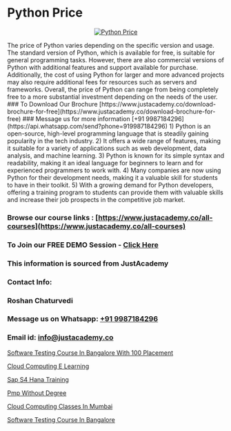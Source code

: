 # Python Price

<p align="center">
  <a href="https://justacademy.co/course-detail/python-training">
    <img src="https://justacademy.co/storage2/course_image/1709713400_course_image.webp" alt="Python Price">
  </a>
</p>
The price of Python varies depending on the specific version and usage. The standard version of Python, which is available for free, is suitable for general programming tasks. However, there are also commercial versions of Python with additional features and support available for purchase. Additionally, the cost of using Python for larger and more advanced projects may also require additional fees for resources such as servers and frameworks. Overall, the price of Python can range from being completely free to a more substantial investment depending on the needs of the user.
### To Download Our Brochure [https://www.justacademy.co/download-brochure-for-free](https://www.justacademy.co/download-brochure-for-free)
### Message us for more information [+91 9987184296](https://api.whatsapp.com/send?phone=919987184296)
1) Python is an open-source, high-level programming language that is steadily gaining popularity in the tech industry. 
2) It offers a wide range of features, making it suitable for a variety of applications such as web development, data analysis, and machine learning. 
3) Python is known for its simple syntax and readability, making it an ideal language for beginners to learn and for experienced programmers to work with. 
4) Many companies are now using Python for their development needs, making it a valuable skill for students to have in their toolkit. 
5) With a growing demand for Python developers, offering a training program to students can provide them with valuable skills and increase their job prospects in the competitive job market.

### Browse our course links : [https://www.justacademy.co/all-courses](https://www.justacademy.co/all-courses) 
### To Join our FREE DEMO Session - [Click Here](https://www.justacademy.co/register-for-course-demo)


### This information is sourced from JustAcademy
### Contact Info:
### Roshan Chaturvedi
### Message us on Whatsapp: [+91 9987184296](https://api.whatsapp.com/send?phone=919987184296)
### Email id: [info@justacademy.co](mailto:info@justacademy.co)
                
[Software Testing Course In Bangalore With 100 Placement](https://www.linkedin.com/pulse/software-testing-course-bangalore-100-placement-justacademy-pune-pomwc?trackingId=Sy3gSuZlTkpT0qZDMleH2g%3D%3D&lipi=urn%3Ali%3Apage%3Ad_flagship3_company_admin%3BlnT71xOrSKqY%2FaAG0BEpww%3D%3D)

[Cloud Computing E Learning](https://www.linkedin.com/pulse/cloud-computing-e-learning-justacademy-hyderabad-pwfcc?trackingId=EXhWU%2F0Fz6oSU159nxrDCQ%3D%3D&lipi=urn%3Ali%3Apage%3Ad_flagship3_company_admin%3BGwbGgk3HRUy%2BuyASxv15%2BQ%3D%3D)

[Sap S4 Hana Training](https://medium.com/@surajvaishnav5015/sap-s4-hana-training-cb4e66453890)

[Pmp Without Degree](https://medium.com/@abhidnya.1068/pmp-without-degree-ab77584c3fe0)

[Cloud Computing Classes In Mumbai](https://justacademyin.github.io/justacademy/cloud-computing-classes-in-mumbai)

[Software Testing Course In Bangalore](https://justacademyin.github.io/justacademy/software-testing-course-in-bangalore)

